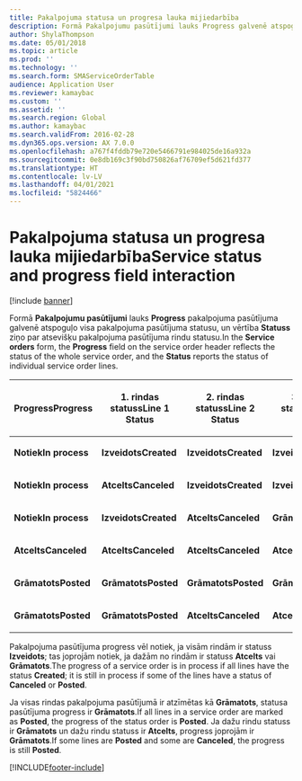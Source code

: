 ```yaml
---
title: Pakalpojuma statusa un progresa lauka mijiedarbība
description: Formā Pakalpojumu pasūtījumi lauks Progress galvenē atspoguļo visa pakalpojuma pasūtījuma statusu, un vērtība Statuss ziņo par atsevišķu pakalpojuma pasūtījuma rindu statusu.
author: ShylaThompson
ms.date: 05/01/2018
ms.topic: article
ms.prod: ''
ms.technology: ''
ms.search.form: SMAServiceOrderTable
audience: Application User
ms.reviewer: kamaybac
ms.custom: ''
ms.assetid: ''
ms.search.region: Global
ms.author: kamaybac
ms.search.validFrom: 2016-02-28
ms.dyn365.ops.version: AX 7.0.0
ms.openlocfilehash: a767f4fddb79e720e5466791e984025de16a932a
ms.sourcegitcommit: 0e8db169c3f90bd750826af76709ef5d621fd377
ms.translationtype: HT
ms.contentlocale: lv-LV
ms.lasthandoff: 04/01/2021
ms.locfileid: "5824466"
---
```

# <a name="service-status-and-progress-field-interaction"></a><span data-ttu-id="3ad88-103">Pakalpojuma statusa un progresa lauka mijiedarbība</span><span class="sxs-lookup"><span data-stu-id="3ad88-103">Service status and progress field interaction</span></span> 

[!include [banner](../includes/banner.md)]


<span data-ttu-id="3ad88-104">Formā **Pakalpojumu pasūtījumi** lauks **Progress** pakalpojuma pasūtījuma galvenē atspoguļo visa pakalpojuma pasūtījuma statusu, un vērtība **Statuss** ziņo par atsevišķu pakalpojuma pasūtījuma rindu statusu.</span><span class="sxs-lookup"><span data-stu-id="3ad88-104">In the **Service orders** form, the **Progress** field on the service order header reflects the status of the whole service order, and the **Status** reports the status of individual service order lines.</span></span>

<table>
<colgroup>
<col style="width: 25%" />
<col style="width: 25%" />
<col style="width: 25%" />
<col style="width: 25%" />
</colgroup>
<thead>
<tr class="header">
<th><p><span data-ttu-id="3ad88-105">Progress</span><span class="sxs-lookup"><span data-stu-id="3ad88-105">Progress</span></span></p></th>
<th><p><span data-ttu-id="3ad88-106">1. rindas statuss</span><span class="sxs-lookup"><span data-stu-id="3ad88-106">Line 1 Status</span></span></p></th>
<th><p><span data-ttu-id="3ad88-107">2. rindas statuss</span><span class="sxs-lookup"><span data-stu-id="3ad88-107">Line 2 Status</span></span></p></th>
<th><p><span data-ttu-id="3ad88-108">3. rindas statuss</span><span class="sxs-lookup"><span data-stu-id="3ad88-108">Line 3 Status</span></span></p></th>
</tr>
</thead>
<tbody>
<tr class="odd">
<td><p><span data-ttu-id="3ad88-109"><strong>Notiek</strong></span><span class="sxs-lookup"><span data-stu-id="3ad88-109"><strong>In process</strong></span></span></p></td>
<td><p><span data-ttu-id="3ad88-110"><strong>Izveidots</strong></span><span class="sxs-lookup"><span data-stu-id="3ad88-110"><strong>Created</strong></span></span></p></td>
<td><p><span data-ttu-id="3ad88-111"><strong>Izveidots</strong></span><span class="sxs-lookup"><span data-stu-id="3ad88-111"><strong>Created</strong></span></span></p></td>
<td><p><span data-ttu-id="3ad88-112"><strong>Izveidots</strong></span><span class="sxs-lookup"><span data-stu-id="3ad88-112"><strong>Created</strong></span></span></p></td>
</tr>
<tr class="even">
<td><p><span data-ttu-id="3ad88-113"><strong>Notiek</strong></span><span class="sxs-lookup"><span data-stu-id="3ad88-113"><strong>In process</strong></span></span></p></td>
<td><p><span data-ttu-id="3ad88-114"><strong>Atcelts</strong></span><span class="sxs-lookup"><span data-stu-id="3ad88-114"><strong>Canceled</strong></span></span></p></td>
<td><p><span data-ttu-id="3ad88-115"><strong>Izveidots</strong></span><span class="sxs-lookup"><span data-stu-id="3ad88-115"><strong>Created</strong></span></span></p></td>
<td><p><span data-ttu-id="3ad88-116"><strong>Izveidots</strong></span><span class="sxs-lookup"><span data-stu-id="3ad88-116"><strong>Created</strong></span></span></p></td>
</tr>
<tr class="odd">
<td><p><span data-ttu-id="3ad88-117"><strong>Notiek</strong></span><span class="sxs-lookup"><span data-stu-id="3ad88-117"><strong>In process</strong></span></span></p></td>
<td><p><span data-ttu-id="3ad88-118"><strong>Izveidots</strong></span><span class="sxs-lookup"><span data-stu-id="3ad88-118"><strong>Created</strong></span></span></p></td>
<td><p><span data-ttu-id="3ad88-119"><strong>Atcelts</strong></span><span class="sxs-lookup"><span data-stu-id="3ad88-119"><strong>Canceled</strong></span></span></p></td>
<td><p><span data-ttu-id="3ad88-120"><strong>Grāmatots</strong></span><span class="sxs-lookup"><span data-stu-id="3ad88-120"><strong>Posted</strong></span></span></p></td>
</tr>
<tr class="even">
<td><p><span data-ttu-id="3ad88-121"><strong>Atcelts</strong></span><span class="sxs-lookup"><span data-stu-id="3ad88-121"><strong>Canceled</strong></span></span></p></td>
<td><p><span data-ttu-id="3ad88-122"><strong>Atcelts</strong></span><span class="sxs-lookup"><span data-stu-id="3ad88-122"><strong>Canceled</strong></span></span></p></td>
<td><p><span data-ttu-id="3ad88-123"><strong>Atcelts</strong></span><span class="sxs-lookup"><span data-stu-id="3ad88-123"><strong>Canceled</strong></span></span></p></td>
<td><p><span data-ttu-id="3ad88-124"><strong>Atcelts</strong></span><span class="sxs-lookup"><span data-stu-id="3ad88-124"><strong>Canceled</strong></span></span></p></td>
</tr>
<tr class="odd">
<td><p><span data-ttu-id="3ad88-125"><strong>Grāmatots</strong></span><span class="sxs-lookup"><span data-stu-id="3ad88-125"><strong>Posted</strong></span></span></p></td>
<td><p><span data-ttu-id="3ad88-126"><strong>Grāmatots</strong></span><span class="sxs-lookup"><span data-stu-id="3ad88-126"><strong>Posted</strong></span></span></p></td>
<td><p><span data-ttu-id="3ad88-127"><strong>Grāmatots</strong></span><span class="sxs-lookup"><span data-stu-id="3ad88-127"><strong>Posted</strong></span></span></p></td>
<td><p><span data-ttu-id="3ad88-128"><strong>Grāmatots</strong></span><span class="sxs-lookup"><span data-stu-id="3ad88-128"><strong>Posted</strong></span></span></p></td>
</tr>
<tr class="even">
<td><p><span data-ttu-id="3ad88-129"><strong>Grāmatots</strong></span><span class="sxs-lookup"><span data-stu-id="3ad88-129"><strong>Posted</strong></span></span></p></td>
<td><p><span data-ttu-id="3ad88-130"><strong>Grāmatots</strong></span><span class="sxs-lookup"><span data-stu-id="3ad88-130"><strong>Posted</strong></span></span></p></td>
<td><p><span data-ttu-id="3ad88-131"><strong>Atcelts</strong></span><span class="sxs-lookup"><span data-stu-id="3ad88-131"><strong>Canceled</strong></span></span></p></td>
<td><p><span data-ttu-id="3ad88-132"><strong>Atcelts</strong></span><span class="sxs-lookup"><span data-stu-id="3ad88-132"><strong>Canceled</strong></span></span></p></td>
</tr>
</tbody>
</table>


<span data-ttu-id="3ad88-133">Pakalpojuma pasūtījuma progress vēl notiek, ja visām rindām ir statuss **Izveidots**; tas joprojām notiek, ja dažām no rindām ir statuss **Atcelts** vai **Grāmatots**.</span><span class="sxs-lookup"><span data-stu-id="3ad88-133">The progress of a service order is in process if all lines have the status **Created**; it is still in process if some of the lines have a status of **Canceled** or **Posted**.</span></span>

<span data-ttu-id="3ad88-134">Ja visas rindas pakalpojuma pasūtījumā ir atzīmētas kā **Grāmatots**, statusa pasūtījuma progress ir **Grāmatots**.</span><span class="sxs-lookup"><span data-stu-id="3ad88-134">If all lines in a service order are marked as **Posted**, the progress of the status order is **Posted**.</span></span> <span data-ttu-id="3ad88-135">Ja dažu rindu statuss ir **Grāmatots** un dažu rindu statuss ir **Atcelts**, progress joprojām ir **Grāmatots**.</span><span class="sxs-lookup"><span data-stu-id="3ad88-135">If some lines are **Posted** and some are **Canceled**, the progress is still **Posted**.</span></span>

  




[!INCLUDE[footer-include](../../includes/footer-banner.md)]